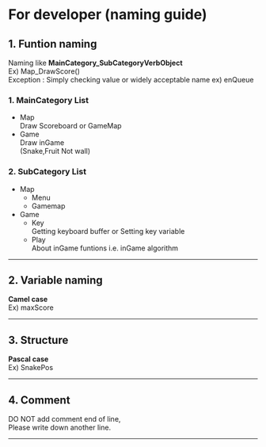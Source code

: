# For developer (naming guide)

## 1. Funtion naming
Naming like **MainCategory_SubCategoryVerbObject**    
Ex) Map_DrawScore()   
Exception : Simply checking value or widely acceptable name ex) enQueue
### 1. MainCategory List   
* Map   
Draw Scoreboard or GameMap   
* Game  
Draw inGame    
(Snake,Fruit Not wall)  
### 2. SubCategory List   
* Map   
    * Menu   
    * Gamemap   
* Game    
    * Key     
        Getting keyboard buffer or Setting key variable
    * Play  
        About inGame funtions i.e. inGame algorithm
---
## 2. Variable naming
**Camel case**   
Ex) maxScore

---

## 3. Structure
**Pascal case**   
Ex) SnakePos

---

## 4. Comment
DO NOT add comment end of line,   
Please write down another line.

---
